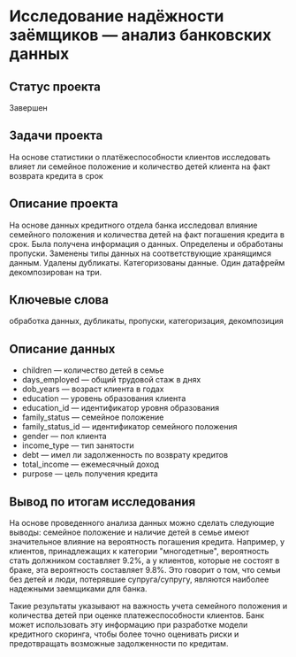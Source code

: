 # Исследование надёжности заёмщиков — анализ банковских данных

## Статус проекта
Завершен

## Задачи проекта
На основе статистики о платёжеспособности клиентов исследовать влияет ли семейное положение и количество детей клиента на факт возврата кредита в срок

## Описание проекта
На основе данных кредитного отдела банка исследовал влияние семейного положения и
количества детей на факт погашения кредита в срок. Была получена информация о
данных. Определены и обработаны пропуски. Заменены типы данных на соответствующие
хранящимся данным. Удалены дубликаты. Категоризованы данные. Один датафрейм декомпозирован на три.

## Ключевые слова
обработка данных, дубликаты, пропуски, категоризация, декомпозиция

## Описание данных

- children — количество детей в семье
- days_employed — общий трудовой стаж в днях
- dob_years — возраст клиента в годах
- education — уровень образования клиента
- education_id — идентификатор уровня образования
- family_status — семейное положение
- family_status_id — идентификатор семейного положения
- gender — пол клиента
- income_type — тип занятости
- debt — имел ли задолженность по возврату кредитов
- total_income — ежемесячный доход
- purpose — цель получения кредита

## Вывод по итогам исследования
На основе проведенного анализа данных можно сделать следующие выводы: семейное положение и наличие детей в семье имеют значительное влияние на вероятность погашения кредита. Например, у клиентов, принадлежащих к категории "многодетные", вероятность стать должником составляет 9.2%, а у клиентов, которые не состоят в браке, эта вероятность составляет 9.8%. Это говорит о том, что семьи без детей и люди, потерявшие супруга/супругу, являются наиболее надежными заемщиками для банка.

Такие результаты указывают на важность учета семейного положения и количества детей при оценке платежеспособности клиентов. Банк может использовать эту информацию при разработке модели кредитного скоринга, чтобы более точно оценивать риски и предотвращать возможные задолженности по кредитам.
